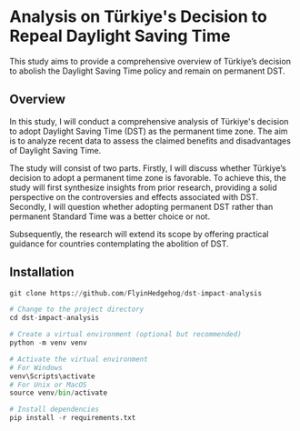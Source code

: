 # Analysis on Türkiye's Decision to Repeal Daylight Saving Time
This study aims to provide a comprehensive overview of Türkiye’s decision to abolish the Daylight Saving Time policy and remain on permanent DST.

## Overview
In this study, I will conduct a comprehensive analysis of Türkiye's decision to adopt Daylight Saving Time (DST) as the permanent time zone. The aim is to analyze recent data to assess the claimed benefits and disadvantages of Daylight Saving Time.

The study will consist of two parts. Firstly, I will discuss whether Türkiye’s decision to adopt a permanent time zone is favorable. To achieve this, the study will first synthesize insights from prior research, providing a solid perspective on the controversies and effects associated with DST. Secondly, I will question whether adopting permanent DST rather than permanent Standard Time was a better choice or not.

Subsequently, the research will extend its scope by offering practical guidance for countries contemplating the abolition of DST. 

## Installation
```python
git clone https://github.com/FlyinHedgehog/dst-impact-analysis

# Change to the project directory
cd dst-impact-analysis

# Create a virtual environment (optional but recommended)
python -m venv venv

# Activate the virtual environment
# For Windows
venv\Scripts\activate
# For Unix or MacOS
source venv/bin/activate

# Install dependencies
pip install -r requirements.txt
```